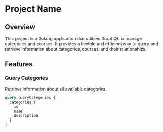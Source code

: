 # Project Name

## Overview

This project is a Golang application that utilizes GraphQL to manage categories and courses. It provides a flexible and efficient way to query and retrieve information about categories, courses, and their relationships.

## Features

### Query Categories

Retrieve information about all available categories.

```graphql
query queryCategories {
  categories {
    id
    name
    description
  }
}
